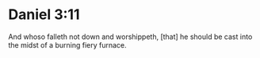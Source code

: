 # Daniel 3:11

And whoso falleth not down and worshippeth, [that] he should be cast into the midst of a burning fiery furnace.
